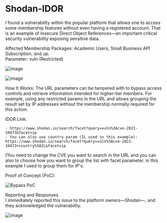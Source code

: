 # Shodan-IDOR

I found a vulnerability within the popular platform that allows one to access some membership features without even having a registered account. That is an example of Insecure Direct Object References—an important critical security vulnerability exposing sensitive data.

Affected Membership Packages: Academic Users, Small Business API Subscription, and up.
<br>
Parameter: vuln (Restricted)

![image](https://github.com/user-attachments/assets/d0c15f10-ef0e-415c-92c7-98f7c26bafb8)

![image](https://github.com/user-attachments/assets/ec27c6b9-059a-4b83-b5a9-322379f3f92a)

How It Works:
The URL parameters can be tampered with to bypass access controls and retrieve information intended for higher-tier members. For example, using any restricted params in the URL and allows grouping the result set by IP addresses without the membership normally required for this action.

IDOR Link: 
```
- https://www.shodan.io/search/facet?query=vuln%3Acve-2021-34473&facet=ip
- You can also use country param (IL used in this example): https://www.shodan.io/search/facet?query=vuln%3Acve-2021-34473+country%3AIL&facet=ip
```

(You need to change the CVE you want to search in the URL and you can also to choose how you want to group the list with facet parameter. in this example I used to group them for IP's.

Proof of Concept (PoC):

![Bypass PoC](https://github.com/user-attachments/assets/aa5ab410-9a0b-419b-b970-2588fc976316)

Reporting and Responses<br>
I immediately reported this issue to the platform owners—Shodan—, and they acknowledged the vulnerability.

![image](https://github.com/user-attachments/assets/56f69e6a-15e6-416f-92b9-975c5a3c98cb)
